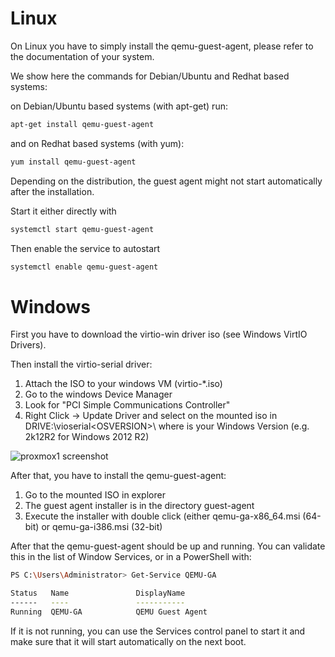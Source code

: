 # Linux
On Linux you have to simply install the qemu-guest-agent, please refer to the documentation of your system.

We show here the commands for Debian/Ubuntu and Redhat based systems:

on Debian/Ubuntu based systems (with apt-get) run:

```sh
apt-get install qemu-guest-agent
```

and on Redhat based systems (with yum):
```sh
yum install qemu-guest-agent
```

Depending on the distribution, the guest agent might not start automatically after the installation.

Start it either directly with
```sh
systemctl start qemu-guest-agent
```
Then enable the service to autostart
```sh
systemctl enable qemu-guest-agent
```

# Windows

First you have to download the virtio-win driver iso (see Windows VirtIO Drivers).

Then install the virtio-serial driver:

1. Attach the ISO to your windows VM (virtio-*.iso)
2. Go to the windows Device Manager
3. Look for "PCI Simple Communications Controller"
4. Right Click -> Update Driver and select on the mounted iso in DRIVE:\vioserial\<OSVERSION>\ where <OSVERSION> is your Windows Version (e.g. 2k12R2 for Windows 2012 R2)

![proxmox1 screenshot][proxmox1]

After that, you have to install the qemu-guest-agent:

1. Go to the mounted ISO in explorer
2. The guest agent installer is in the directory guest-agent
3. Execute the installer with double click (either qemu-ga-x86_64.msi (64-bit) or qemu-ga-i386.msi (32-bit)

After that the qemu-guest-agent should be up and running. You can validate this in the list of Window Services, or in a PowerShell with:
```sh
PS C:\Users\Administrator> Get-Service QEMU-GA

Status   Name               DisplayName
------   ----               -----------
Running  QEMU-GA            QEMU Guest Agent
```
If it is not running, you can use the Services control panel to start it and make sure that it will start automatically on the next boot.



[proxmox1]: https://github.com/New8ie/MyFresh-Install/blob/main/screenshot/Screen-vioserial-driver.png
[proxmox2]: https://github.com/New8ie/MyFresh-Install/blob/main/screenshot/Screen-vioserial-device-manager.png